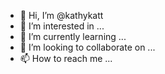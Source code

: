 - 👋 Hi, I’m @kathykatt
- 👀 I’m interested in ...
- 🌱 I’m currently learning ...
- 💞️ I’m looking to collaborate on ...
- 📫 How to reach me ...

<!---
kathykatt/kathykatt is a ✨ special ✨ repository because its `README.md` (this file) appears on your GitHub profile.
You can click the Preview link to take a look at your changes.
--->
